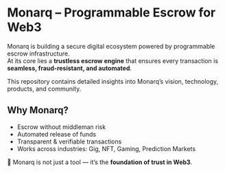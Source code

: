 # Monarq – Programmable Escrow for Web3

Monarq is building a secure digital ecosystem powered by programmable escrow infrastructure.  
At its core lies a **trustless escrow engine** that ensures every transaction is **seamless, fraud-resistant, and automated**.  

This repository contains detailed insights into Monarq’s vision, technology, products, and community.

## Why Monarq?
- Escrow without middleman risk
- Automated release of funds
- Transparent & verifiable transactions
- Works across industries: Gig, NFT, Gaming, Prediction Markets

🔑 Monarq is not just a tool — it’s the **foundation of trust in Web3**.
